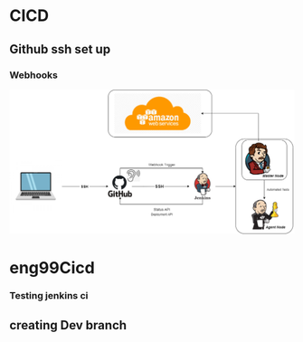 # CICD
## Github ssh set up
### Webhooks
![](images/CICD.png)
# eng99Cicd

### Testing jenkins ci
## creating  Dev branch
